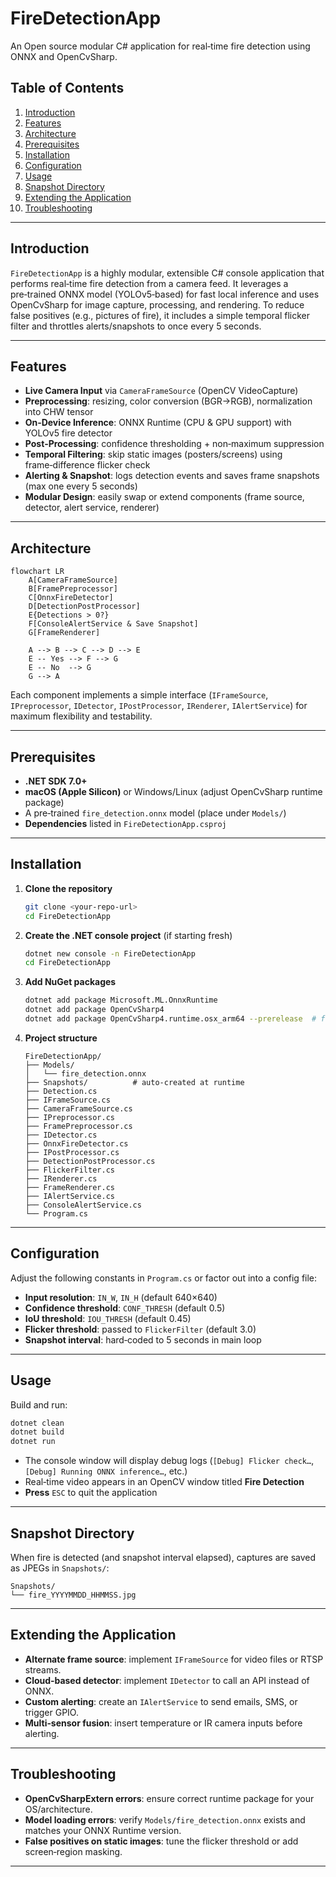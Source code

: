 # FireDetectionApp

An Open source modular C# application for real‑time fire detection using ONNX and OpenCvSharp.

## Table of Contents

1. [Introduction](#introduction)
2. [Features](#features)
3. [Architecture](#architecture)
4. [Prerequisites](#prerequisites)
5. [Installation](#installation)
6. [Configuration](#configuration)
7. [Usage](#usage)
8. [Snapshot Directory](#snapshot-directory)
9. [Extending the Application](#extending-the-application)
10. [Troubleshooting](#troubleshooting)

---

## Introduction

`FireDetectionApp` is a highly modular, extensible C# console application that performs real‑time fire detection from a camera feed. It leverages a pre‑trained ONNX model (YOLOv5‑based) for fast local inference and uses OpenCvSharp for image capture, processing, and rendering. To reduce false positives (e.g., pictures of fire), it includes a simple temporal flicker filter and throttles alerts/snapshots to once every 5 seconds.

---

## Features

* **Live Camera Input** via `CameraFrameSource` (OpenCV VideoCapture)
* **Preprocessing**: resizing, color conversion (BGR→RGB), normalization into CHW tensor
* **On‑Device Inference**: ONNX Runtime (CPU & GPU support) with YOLOv5 fire detector
* **Post‑Processing**: confidence thresholding + non‑maximum suppression
* **Temporal Filtering**: skip static images (posters/screens) using frame‑difference flicker check
* **Alerting & Snapshot**: logs detection events and saves frame snapshots (max one every 5 seconds)
* **Modular Design**: easily swap or extend components (frame source, detector, alert service, renderer)

---

## Architecture

```mermaid
flowchart LR
    A[CameraFrameSource]
    B[FramePreprocessor]
    C[OnnxFireDetector]
    D[DetectionPostProcessor]
    E{Detections > 0?}
    F[ConsoleAlertService & Save Snapshot]
    G[FrameRenderer]

    A --> B --> C --> D --> E
    E -- Yes --> F --> G
    E -- No  --> G
    G --> A
```

Each component implements a simple interface (`IFrameSource`, `IPreprocessor`, `IDetector`, `IPostProcessor`, `IRenderer`, `IAlertService`) for maximum flexibility and testability.

---

## Prerequisites

* **.NET SDK 7.0+**
* **macOS (Apple Silicon)** or Windows/Linux (adjust OpenCvSharp runtime package)
* A pre‑trained `fire_detection.onnx` model (place under `Models/`)
* **Dependencies** listed in `FireDetectionApp.csproj`

---

## Installation

1. **Clone the repository**

   ```bash
   git clone <your-repo-url>
   cd FireDetectionApp
   ```

2. **Create the .NET console project** (if starting fresh)

   ```bash
   dotnet new console -n FireDetectionApp
   cd FireDetectionApp
   ```

3. **Add NuGet packages**

   ```bash
   dotnet add package Microsoft.ML.OnnxRuntime
   dotnet add package OpenCvSharp4
   dotnet add package OpenCvSharp4.runtime.osx_arm64 --prerelease  # for M1/M2
   ```

4. **Project structure**

   ```text
   FireDetectionApp/
   ├── Models/
   │   └── fire_detection.onnx
   ├── Snapshots/          # auto‑created at runtime
   ├── Detection.cs
   ├── IFrameSource.cs
   ├── CameraFrameSource.cs
   ├── IPreprocessor.cs
   ├── FramePreprocessor.cs
   ├── IDetector.cs
   ├── OnnxFireDetector.cs
   ├── IPostProcessor.cs
   ├── DetectionPostProcessor.cs
   ├── FlickerFilter.cs
   ├── IRenderer.cs
   ├── FrameRenderer.cs
   ├── IAlertService.cs
   ├── ConsoleAlertService.cs
   └── Program.cs
   ```

---

## Configuration

Adjust the following constants in `Program.cs` or factor out into a config file:

* **Input resolution**: `IN_W`, `IN_H` (default 640×640)
* **Confidence threshold**: `CONF_THRESH` (default 0.5)
* **IoU threshold**: `IOU_THRESH` (default 0.45)
* **Flicker threshold**: passed to `FlickerFilter` (default 3.0)
* **Snapshot interval**: hard‑coded to 5 seconds in main loop

---

## Usage

Build and run:

```bash
dotnet clean
dotnet build
dotnet run
```

* The console window will display debug logs (`[Debug] Flicker check…`, `[Debug] Running ONNX inference…`, etc.)
* Real‑time video appears in an OpenCV window titled **Fire Detection**
* **Press** `ESC` to quit the application

---

## Snapshot Directory

When fire is detected (and snapshot interval elapsed), captures are saved as JPEGs in `Snapshots/`:

```
Snapshots/
└── fire_YYYYMMDD_HHMMSS.jpg
```

---

## Extending the Application

* **Alternate frame source**: implement `IFrameSource` for video files or RTSP streams.
* **Cloud‑based detector**: implement `IDetector` to call an API instead of ONNX.
* **Custom alerting**: create an `IAlertService` to send emails, SMS, or trigger GPIO.
* **Multi‑sensor fusion**: insert temperature or IR camera inputs before alerting.

---

## Troubleshooting

* **OpenCvSharpExtern errors**: ensure correct runtime package for your OS/architecture.
* **Model loading errors**: verify `Models/fire_detection.onnx` exists and matches your ONNX Runtime version.
* **False positives on static images**: tune the flicker threshold or add screen‑region masking.


---
